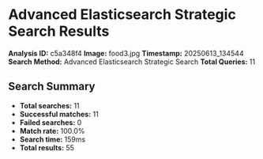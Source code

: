 # Advanced Elasticsearch Strategic Search Results

**Analysis ID:** c5a348f4
**Image:** food3.jpg
**Timestamp:** 20250613_134544
**Search Method:** Advanced Elasticsearch Strategic Search
**Total Queries:** 11

## Search Summary

- **Total searches:** 11
- **Successful matches:** 11
- **Failed searches:** 0
- **Match rate:** 100.0%
- **Search time:** 159ms
- **Total results:** 55

